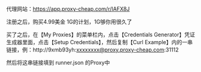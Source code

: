 
代理网站：https://app.proxy-cheap.com/r/IAFX8J

注册之后，购买4.99美金 1G的计划，1G够你用很久了

买了之后，在【My Proxies】的菜单栏内，点击【Credentials Generator】凭证生成器里面，点击【Setup Credentials】，然后复制【Curl Example】内的一串链接，例：http://9xmb93yh:xxxxxxxx@proxy.proxy-cheap.com:31112 

然后将这串链接填到 runner.json 的Proxy中
